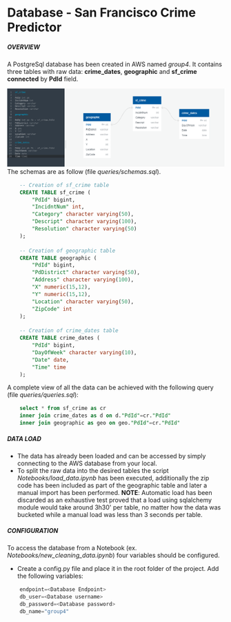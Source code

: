 # Database - San Francisco Crime Predictor 

##### OVERVIEW
A PostgreSql database has been created in AWS named _group4_.
It contains three tables with raw data: **crime_dates**, **geographic** and **sf_crime connected** by **PdId** field.

![ERD](../images/ERD.PNG?raw=true)
The schemas are as follow (file _queries/schemas.sql_).
```sql
    -- Creation of sf_crime table
    CREATE TABLE sf_crime (
        "PdId" bigint,
        "IncidntNum" int,
        "Category" character varying(50),
        "Descript" character varying(100),
        "Resolution" character varying(50)	
    );

    -- Creation of geographic table
    CREATE TABLE geographic (
        "PdId" bigint,
        "PdDistrict" character varying(50),
        "Address" character varying(100),
        "X" numeric(15,12),
        "Y" numeric(15,12),
        "Location" character varying(50),
        "ZipCode" int
    );

    -- Creation of crime_dates table
    CREATE TABLE crime_dates (
        "PdId" bigint,
        "DayOfWeek" character varying(10),
        "Date" date,
        "Time" time
    );
```
A complete view of all the data can be achieved with the following query (file _queries/queries.sql_):
```sql
    select * from sf_crime as cr
    inner join crime_dates as d on d."PdId"=cr."PdId"
    inner join geographic as geo on geo."PdId"=cr."PdId"
```

##### DATA LOAD
* The data has already been loaded and can be accessed by simply connecting to the AWS database from your local.
* To split the raw data into the desired tables the script _Notebooks/load_data.ipynb_ has been executed, additionally the zip code has been included as part of the geographic table and later a manual import has been performed.
  **NOTE**: Automatic load has been discarded as an exhaustive test proved that a load using sqlalchemy module would take around 3h30' per table, no matter how the data was bucketed while a manual load was less than 3 seconds per table.
  
##### CONFIGURATION
To access the database from a Notebook (ex. _Notebooks/new_cleaning_data.ipynb_) four variables should be configured. 

* Create a config.py file and place it in the root folder of the project. Add the following variables:
```python
    endpoint=<Database Endpoint>
    db_user=<Database username>
    db_password=<Database password>
    db_name="group4"
```
